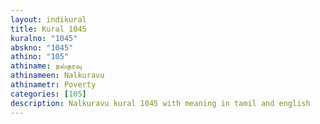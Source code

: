 ```yaml
---
layout: indikural
title: Kural 1045
kuralno: "1045"
abskno: "1045"
athino: "105"
athiname: நல்குரவு
athinameen: Nalkuravu
athinametr: Poverty
categories: [105]
description: Nalkuravu kural 1045 with meaning in tamil and english 
---
```


